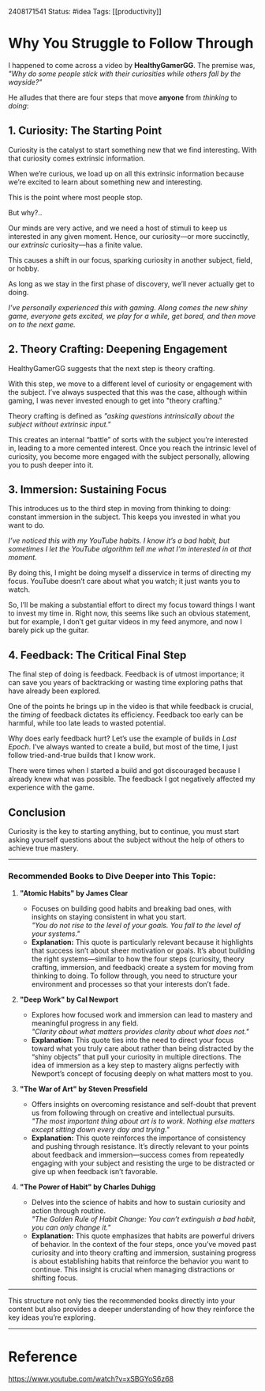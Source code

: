 2408171541
	Status: #idea 
		Tags: [[productivity]]

# Why You Struggle to Follow Through

I happened to come across a video by **HealthyGamerGG**. The premise was, *"Why do some people stick with their curiosities while others fall by the wayside?"*

He alludes that there are four steps that move **anyone** from *thinking* to *doing*:

## 1. **Curiosity: The Starting Point**

Curiosity is the catalyst to start something new that we find interesting. With that curiosity comes extrinsic information.

When we’re curious, we load up on all this extrinsic information because we’re excited to learn about something new and interesting. 

This is the point where most people stop.

But why?..

Our minds are very active, and we need a host of stimuli to keep us interested in any given moment. Hence, our curiosity—or more succinctly, our *extrinsic* curiosity—has a finite value.

This causes a shift in our focus, sparking curiosity in another subject, field, or hobby.

As long as we stay in the first phase of discovery, we’ll never actually get to doing.

*I’ve personally experienced this with gaming. Along comes the new shiny game, everyone gets excited, we play for a while, get bored, and then move on to the next game.*

## 2. **Theory Crafting: Deepening Engagement**

HealthyGamerGG suggests that the next step is theory crafting.

With this step, we move to a different level of curiosity or engagement with the subject. I’ve always suspected that this was the case, although within gaming, I was never invested enough to get into "theory crafting."

Theory crafting is defined as *"asking questions intrinsically about the subject without extrinsic input."*

This creates an internal “battle” of sorts with the subject you’re interested in, leading to a more cemented interest. Once you reach the intrinsic level of curiosity, you become more engaged with the subject personally, allowing you to push deeper into it.

## 3. **Immersion: Sustaining Focus**

This introduces us to the third step in moving from thinking to doing: constant immersion in the subject. This keeps you invested in what you want to do.

*I’ve noticed this with my YouTube habits. I know it’s a bad habit, but sometimes I let the YouTube algorithm tell me what I’m interested in at that moment.*

By doing this, I might be doing myself a disservice in terms of directing my focus. YouTube doesn’t care about what you watch; it just wants you to watch.

So, I’ll be making a substantial effort to direct my focus toward things I want to invest my time in. Right now, this seems like such an obvious statement, but for example, I don’t get guitar videos in my feed anymore, and now I barely pick up the guitar.

## 4. **Feedback: The Critical Final Step**

The final step of doing is feedback. Feedback is of utmost importance; it can save you years of backtracking or wasting time exploring paths that have already been explored.

One of the points he brings up in the video is that while feedback is crucial, the *timing* of feedback dictates its efficiency. Feedback too early can be harmful, while too late leads to wasted potential.

Why does early feedback hurt? Let’s use the example of builds in *Last Epoch*. I’ve always wanted to create a build, but most of the time, I just follow tried-and-true builds that I know work.

There were times when I started a build and got discouraged because I already knew what was possible. The feedback I got negatively affected my experience with the game.

## **Conclusion**

Curiosity is the key to starting anything, but to continue, you must start asking yourself questions about the subject without the help of others to achieve true mastery.

---

### Recommended Books to Dive Deeper into This Topic:

1. **"Atomic Habits" by James Clear**  
   - Focuses on building good habits and breaking bad ones, with insights on staying consistent in what you start.  
   *"You do not rise to the level of your goals. You fall to the level of your systems."*  
   - **Explanation:** This quote is particularly relevant because it highlights that success isn’t about sheer motivation or goals. It’s about building the right systems—similar to how the four steps (curiosity, theory crafting, immersion, and feedback) create a system for moving from thinking to doing. To follow through, you need to structure your environment and processes so that your interests don’t fade.

2. **"Deep Work" by Cal Newport**  
   - Explores how focused work and immersion can lead to mastery and meaningful progress in any field.  
   *"Clarity about what matters provides clarity about what does not."*  
   - **Explanation:** This quote ties into the need to direct your focus toward what you truly care about rather than being distracted by the “shiny objects” that pull your curiosity in multiple directions. The idea of immersion as a key step to mastery aligns perfectly with Newport’s concept of focusing deeply on what matters most to you.

3. **"The War of Art" by Steven Pressfield**  
   - Offers insights on overcoming resistance and self-doubt that prevent us from following through on creative and intellectual pursuits.  
   *"The most important thing about art is to work. Nothing else matters except sitting down every day and trying."*  
   - **Explanation:** This quote reinforces the importance of consistency and pushing through resistance. It’s directly relevant to your points about feedback and immersion—success comes from repeatedly engaging with your subject and resisting the urge to be distracted or give up when feedback isn’t favorable.

4. **"The Power of Habit" by Charles Duhigg**  
   - Delves into the science of habits and how to sustain curiosity and action through routine.  
   *"The Golden Rule of Habit Change: You can’t extinguish a bad habit, you can only change it."*  
   - **Explanation:** This quote emphasizes that habits are powerful drivers of behavior. In the context of the four steps, once you’ve moved past curiosity and into theory crafting and immersion, sustaining progress is about establishing habits that reinforce the behavior you want to continue. This insight is crucial when managing distractions or shifting focus.

---

This structure not only ties the recommended books directly into your content but also provides a deeper understanding of how they reinforce the key ideas you’re exploring.















 

---
# Reference

https://www.youtube.com/watch?v=xSBGYoS6z68